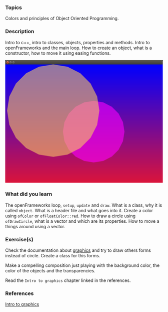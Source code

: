 ### Topics
Colors and principles of Object Oriented Programming.

### Description
Intro to c++, intro to classes, objects, properties and methods. Intro to openFrameworks and the main loop. How to create an object, what is a constructor, how to move it using easing functions.


![img](bin/data/screenshot.png)

### What did you learn
The openFrameworks loop, `setup`, `update` and `draw`. What is a class, why it is called `object`. What is a header file and what goes into it.
Create a color using `ofColor` or `ofFloatColor::red`. How to draw a circle using `ofDrawCircle`, what is a vector and which are its properties. How to move a things around using a vector.

### Exercise(s)
Check the documentation about [graphics](https://openframeworks.cc/documentation/graphics/) and try to draw others forms instead of circle. Create a class for this forms.

Make a compelling composition just playing with the background color, the color of the objects and the transparencies.

Read the `Intro to graphics` chapter linked in the references.


### References

[Intro to graphics](https://openframeworks.cc/ofBook/chapters/intro_to_graphics.html)
